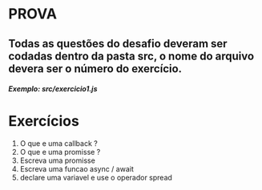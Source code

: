 # PROVA

## Todas as questões do desafio deveram ser codadas dentro da pasta src, o nome do arquivo devera ser o número do exercício.

##### Exemplo: src/exercicio1.js

# Exercícios

1. O que e uma callback ?
2. O que e uma promisse ?
3. Escreva uma promisse
4. Escreva uma funcao async / await
5. declare uma variavel e use o operador spread
